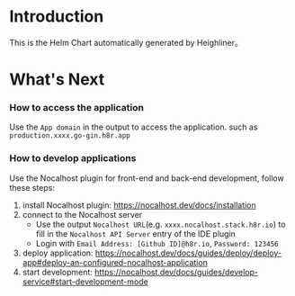 # Introduction
This is the Helm Chart automatically generated by Heighliner。

# What's Next
### How to access the application
Use the `App domain` in the output to access the application. such as `production.xxxx.go-gin.h8r.app`

### How to develop applications
Use the Nocalhost plugin for front-end and back-end development, follow these steps:

1. install Nocalhost plugin: https://nocalhost.dev/docs/installation
2. connect to the Nocalhost server
    * Use the output `Nocalhost URL`(e.g. `xxxx.nocalhost.stack.h8r.io`) to fill in the `Nocalhost API Server` entry of the IDE plugin
    * Login with `Email Address: [Github ID]@h8r.io`, `Password: 123456`
3. deploy application: https://nocalhost.dev/docs/guides/deploy/deploy-app#deploy-an-configured-nocalhost-application
4. start development: https://nocalhost.dev/docs/guides/develop-service#start-development-mode
